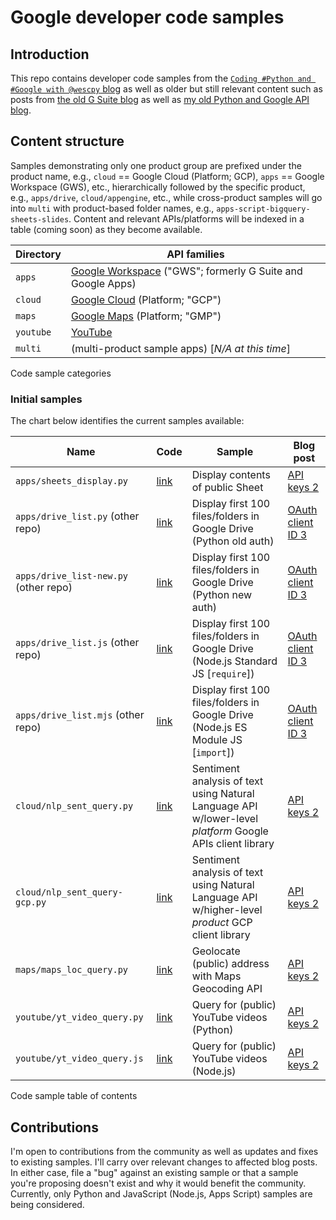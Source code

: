 # Google developer code samples

## Introduction

This repo contains developer code samples from the [`Coding #Python and #Google with @wescpy` blog](https://dev.to/wescpy) as well as older but still relevant content such as posts from [the old G Suite blog](https://gsuite-developers.googleblog.com/2015/) as well as [my old Python and Google API blog](https://wescpy.blogspot.com/).


## Content structure

Samples demonstrating only one product group are prefixed under the product name, e.g., `cloud` == Google Cloud (Platform; GCP), `apps` == Google Workspace (GWS), etc., hierarchically followed by the specific product, e.g., `apps/drive`, `cloud/appengine`, etc., while cross-product samples will go into `multi` with product-based folder names, e.g., `apps-script-bigquery-sheets-slides`. Content and relevant APIs/platforms will be indexed in a table (coming soon) as they become available.

Directory | API families
--- | ---
`apps` | [Google Workspace](http://developers.google.com/gsuite) ("GWS"; formerly G Suite and Google Apps)
`cloud` | [Google Cloud](http://cloud.google.com) (Platform; "GCP")
`maps` | [Google Maps](http://developers.google.com/maps) (Platform; "GMP")
`youtube` | [YouTube](http://developers.google.com/youtube)
`multi` | (multi-product sample apps) [_N/A at this time_]

<figcaption>Code sample categories</figcaption>


### Initial samples

The chart below identifies the current samples available:

Name | Code | Sample | Blog post
--- | --- | --- | ---
`apps/sheets_display.py` | [link](/apps/sheets_display.py) | Display contents of public Sheet | [API keys 2](https://dev.to/wescpy/getting-started-using-google-apis-api-keys-part-2-4je6)
`apps/drive_list.py` (other repo) | [link](http://github.com/wescpy/gsuite-apis-intro/python/drive_list.py) | Display first 100 files/folders in Google Drive (Python old auth) | [OAuth client ID 3](https://dev.to/wescpy/getting-started-using-google-apis-workspace-33-2me0)
`apps/drive_list-new.py` (other repo) | [link](http://github.com/wescpy/gsuite-apis-intro/python/drive_list-new.py) | Display first 100 files/folders in Google Drive (Python new auth) | [OAuth client ID 3](https://dev.to/wescpy/getting-started-using-google-apis-workspace-33-2me0)
`apps/drive_list.js` (other repo) | [link](http://github.com/wescpy/gsuite-apis-intro/nodejs/drive_list.js) | Display first 100 files/folders in Google Drive (Node.js Standard JS [`require`]) | [OAuth client ID 3](https://dev.to/wescpy/getting-started-using-google-apis-workspace-33-2me0)
`apps/drive_list.mjs` (other repo) | [link](http://github.com/wescpy/gsuite-apis-intro/nodejs/drive_list.mjs) | Display first 100 files/folders in Google Drive (Node.js ES Module JS [`import`]) | [OAuth client ID 3](https://dev.to/wescpy/getting-started-using-google-apis-workspace-33-2me0)
`cloud/nlp_sent_query.py` | [link](/cloud/nlp_sent_query.py) | Sentiment analysis of text using Natural Language API w/lower-level _platform_ Google APIs client library | [API keys 2](https://dev.to/wescpy/getting-started-using-google-apis-api-keys-part-2-4je6)
`cloud/nlp_sent_query-gcp.py` | [link](/cloud/nlp_sent_query-gcp.py) | Sentiment analysis of text using Natural Language API w/higher-level _product_ GCP client library | [API keys 2](https://dev.to/wescpy/getting-started-using-google-apis-api-keys-part-2-4je6)
`maps/maps_loc_query.py` | [link](/maps/maps_loc_query.py) | Geolocate (public) address with Maps Geocoding API | [API keys 2](https://dev.to/wescpy/getting-started-using-google-apis-api-keys-part-2-4je6)
`youtube/yt_video_query.py` | [link](/youtube/yt_video_query.py) | Query for (public) YouTube videos (Python) | [API keys 2](https://dev.to/wescpy/getting-started-using-google-apis-api-keys-part-2-4je6)
`youtube/yt_video_query.js` | [link](/youtube/yt_video_query.js) | Query for (public) YouTube videos (Node.js) | [API keys 2](https://dev.to/wescpy/getting-started-using-google-apis-api-keys-part-2-4je6)

<figcaption>Code sample table of contents</figcaption>


## Contributions

I'm open to contributions from the community as well as updates and fixes to existing samples. I'll carry over relevant changes to affected blog posts. In either case, file a "bug" against an existing sample or that a sample you're proposing doesn't exist and why it would benefit the community. Currently, only Python and JavaScript (Node.js, Apps Script) samples are being considered.
